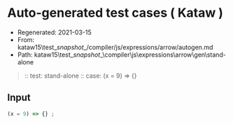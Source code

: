 # Auto-generated test cases ( Kataw )
- Regenerated: 2021-03-15
- From: kataw15\test\__snapshot__/compiler/js/expressions/arrow/autogen.md
- Path: kataw15\test\__snapshot__\compiler\js\expressions\arrow\gen\stand-alone
> :: test: stand-alone
> :: case: (x = 9) => {}
## Input

`````js
(x = 9) => {} ;
`````
